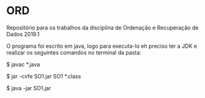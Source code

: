 # ORD
 Repositório para os trabalhos da disciplina de Ordenação e Recuperação de Dados 2019.1 



O programa foi escrito em java, logo para executa-lo eh preciso ter a JDK e realizar os seguintes comandos no terminal da pasta:

$ javac *.java

$ jar -cvfe SO1.jar SO1 *.class

$ java -jar SO1.jar
